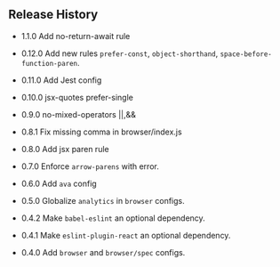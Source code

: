 ## Release History

* 1.1.0 Add no-return-await rule

* 0.12.0 Add new rules `prefer-const`, `object-shorthand`, `space-before-function-paren`.

* 0.11.0 Add Jest config

* 0.10.0 jsx-quotes prefer-single

* 0.9.0 no-mixed-operators ||,&&

* 0.8.1 Fix missing comma in browser/index.js

* 0.8.0 Add jsx paren rule

* 0.7.0 Enforce `arrow-parens` with error.

* 0.6.0 Add `ava` config

* 0.5.0 Globalize `analytics` in `browser` configs.

* 0.4.2 Make `babel-eslint` an optional dependency.

* 0.4.1 Make `eslint-plugin-react` an optional dependency.

* 0.4.0 Add `browser` and `browser/spec` configs.

